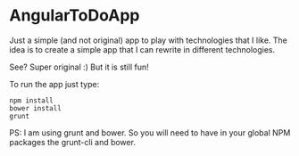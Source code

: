 # AngularToDoApp

Just a simple (and not original) app to play with technologies that I like.
The idea is to create a simple app that I can rewrite in different technologies.

See? Super original :) But it is still fun!

To run the app just type:
```
npm install
bower install
grunt
```

PS: I am using grunt and bower. So you will need to have in your global NPM packages the grunt-cli and bower.